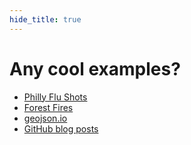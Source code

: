 ```yaml
---
hide_title: true
---
```


# Any **cool examples**?

* [Philly Flu Shots](https://github.com/CityOfPhiladelphia/flu-shot-spec/blob/master/city-of-philadelphia/locations.geojson)
* [Forest Fires](https://github.com/nationalparkservice/data/blob/master/fire/CA-TNF-HU11%20American%208-28-2013%202205.geojson)
* [geojson.io](http://geojson.io/#id=github:benbalter/dc-wifi-social/blob/master/bars.geojson&map=13/38.9078/-77.0549)
* [GitHub blog posts](https://github.com/blog/1686-austin-drinkup)
